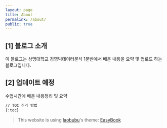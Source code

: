 ```yaml
---
layout: page
title: About
permalink: /about/
public: true
---
```


## [1] 블로그 소개 

이 블로그는 상명대학교 경영빅데이터분석 1분반에서 배운 내용을 요약 및 업로드 하는 블로그입니다.

## [2] 업데이트 예정

수업시간에 배운 내용정리 및 요약


```Markdown
// TOC 추가 방법
{:toc}
```

> This website is using [laobubu](http://laobubu.net)'s theme: [EasyBook](https://github.com/laobubu/jekyll-theme-EasyBook)


